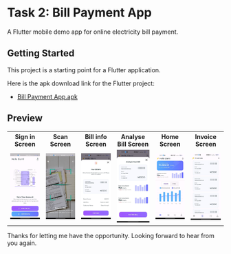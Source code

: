 # Task 2: Bill Payment App

A  Flutter mobile demo app for online electricity bill payment.

## Getting Started

This project is a starting point for a Flutter application.

Here is the apk download link for the Flutter project:

- [Bill Payment App.apk](https://github.com/Safius-Sifat/bill_payment_app/releases/download/latext/Bill.payment.app.apk)

## Preview

<table style="width:100%">
  <tr>
    <th>Sign in Screen</th>
    <th>Scan Screen</th>
    <th>Bill info Screen</th>
    <th>Analyse Bill Screen</th>
    <th>Home Screen</th>
    <th>Invoice Screen</th>
   
  </tr>
  <tr>
    <td><img src="screenshots/account.jpg" /></td>
    <td><img src="screenshots/scan.jpg" /></td>
    <td><img src="screenshots/bill_info.jpg" /></td>
    <td><img src="screenshots/analyse.jpg" /></td>
    <td><img src="screenshots/home.jpg" /></td>
    <td><img src="screenshots/invoice.jpg" /></td>

</table>



Thanks for letting me have the opportunity. Looking forward to hear from you again.
